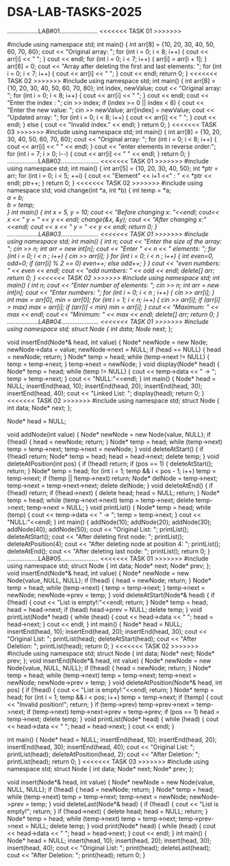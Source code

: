# DSA-LAB-TASKS-2025
 ..................LAB#01......................
           <<<<<<< TASK 01 >>>>>>>

#include<iostream>
using namespace std;
int main() {
    int arr[8] = {10, 20, 30, 40, 50, 60, 70, 80};
    cout << "Original array: ";
    for (int i = 0; i < 8; i++) {
        cout << arr[i] << " ";
    }
    cout << endl;
    for (int i = 0; i < 7; i++) {
        arr[i] = arr[i + 1];
    }
    arr[6] = 0;
    cout << "Array after deleting the first and last elements: ";
    for (int i = 0; i < 7; i++) {
        cout << arr[i] << " ";
    }
    cout << endl;
    return 0;
}
          <<<<<<< TASK 02 >>>>>>>
#include <iostream>
using namespace std;
int main() {
    int arr[8] = {10, 20, 30, 40, 50, 60, 70, 80};
    int index, newValue;
    cout << "Original array: ";
    for (int i = 0; i < 8; i++) {
        cout << arr[i] << " ";
    }
    cout << endl;
    cout << "Enter the index : ";
    cin >> index;
    if (index >= 0 || index < 8) {
        cout << "Enter the new value: ";
        cin >> newValue;
        arr[index] = newValue;
        cout << "Updated array: ";
        for (int i = 0; i < 8; i++) {
            cout << arr[i] << " ";
        }
        cout << endl;
    } else {
        cout << "Invalid index." << endl;
    }
    return 0;
}
            <<<<<<< TASK 03 >>>>>>>
#include <iostream>
using namespace std;
int main() {
    int arr[8] = {10, 20, 30, 40, 50, 60, 70, 80};
    cout << "Original array: ";
    for (int i = 0; i < 8; i++) {
        cout << arr[i] << " " << endl;
    }
    cout << "enter elements in reverse order:";
    for (int i = 7; i > 0; i--) {
        cout << arr[i] << " " << endl;
    }
    return 0;
}
            ..................LAB#02......................
                     <<<<<<< TASK 01 >>>>>>>
#include <iostream>
using namespace std;
int main() 
{
    int arr[5] = {10, 20, 30, 40, 50};
    int *ptr = arr;
    for (int i = 0; i < 5; ++i) 
	{
        cout << "Element" << i+1 <<" : " << *ptr << endl;
        ptr++;
    }
    return 0;
}
                       <<<<<<< TASK 02 >>>>>>>
#include <iostream>
using namespace std;
void change(int *a, int *b) {
    int temp = *a;  
    *a = *b;        
    *b = temp;      
}
int main() {
    int x = 5, y = 10;
    cout << "Before changing x: "<<endl;
	cout<<  x << " y = " << y << endl;
    change(&x, &y);
    cout << "After changing x:"<<endl;
	cout << x << " y = " << y << endl;
    return 0;
}
                    ..................LAB#03......................
                              <<<<<<< TASK 01 >>>>>>>
#include <iostream>
using namespace std;
int main() {
    int n;
    cout << "Enter the size of the array: ";
    cin >> n;
    int* arr = new int[n];
    cout << "Enter " << n << " elements: ";
    for (int i = 0; i < n ; i++) {
        cin >> arr[i];
}
 for (int i = 0; i < n ; i++)
 {
      int even=0, odd=0;
        if (arr[i] % 2 == 0)
            even++;
        else
            odd++;
        }
    }
    cout << "even numbers: " << even << endl;
    cout << "odd numbers: " << odd << endl;
    delete[] arr;
    return 0;
}
                       <<<<<<< TASK 02 >>>>>>>
#include <iostream>
using namespace std;
int main()
 {
    int n;
    cout << "Enter number of elements: ";
    cin >> n;
    int* arr = new int[n]; 
    cout << "Enter numbers: ";
     for (int i = 0; i < n ; i++)
	 {
    cin >> arr[i];
	}
    int max = arr[0], min = arr[0];
    for (int i = 1; i < n; i++) {
        cin >> arr[i];
        if (arr[i] > max) max = arr[i];
        if (arr[i] < min) min = arr[i];
    }
    cout << "Maximum: " << max  << endl;
    cout << "Minimum: " << max  << endl;
    delete[] arr; 
    return 0;
}
                           ..................LAB#04......................
                                    <<<<<<< TASK 01 >>>>>>>
#include <iostream>
using namespace std;
struct Node {
    int data;
    Node* next;
};

void insertEnd(Node*& head, int value)
 {
    Node* newNode = new Node;
    newNode->data = value;
    newNode->next = NULL;
    if (head == NULL) 
	{
        head = newNode;
        return;
    }
    Node* temp = head;
    while (temp->next != NULL)
	 {
        temp = temp->next;
    }
    temp->next = newNode;
}
void display(Node* head) 
{
    Node* temp = head;
    while (temp != NULL)
	 {
        cout << temp->data << " -> ";
        temp = temp->next;
    }
    cout << "NULL:"<<endl;
}
int main() 
{
    Node* head = NULL; 
    insertEnd(head, 10);
    insertEnd(head, 20);
    insertEnd(head, 30);
    insertEnd(head, 40);
    cout << "Linked List: ";
    display(head);
    return 0;
}
                            <<<<<<< TASK 02 >>>>>>>
#include <iostream>
using namespace std;
struct Node 
{
    int data;
    Node* next;
};

Node* head = NULL; 

void addNode(int value) 
{
    Node* newNode = new Node{value, NULL};
    if (!head) 
	{
        head = newNode;
        return;
    }
    Node* temp = head;
    while (temp->next) temp = temp->next;
    temp->next = newNode;
}
void deleteAtStart()
 {
    if (!head) return;
    Node* temp = head;
    head = head->next;
    delete temp;
}
void deleteAtPosition(int pos)
 {
    if (!head) return;
    if (pos == 1) { deleteAtStart(); 
	return; 
	}
    Node* temp = head;
    for (int i = 1; temp && i < pos - 1; i++)
        temp = temp->next;
    if (!temp || !temp->next)
	 return;
    Node* delNode = temp->next;
    temp->next = temp->next->next;
    delete delNode;
}
void deleteAtEnd()
 {
    if (!head) return;
    if (!head->next) 
	{ delete head; head = NULL;
	 return;
	  }
    Node* temp = head;
    while (temp->next->next) temp = temp->next;
    delete temp->next;
    temp->next = NULL;
}
void printList() {
    Node* temp = head;
    while (temp) 
	{
        cout << temp->data << " -> ";
        temp = temp->next;
    }
    cout << "NULL:"<<endl;
}
int main() {
    addNode(10);
    addNode(20);
    addNode(30);
    addNode(40);
    addNode(50);
    cout << "Original List: "; printList();
    deleteAtStart();
    cout << "After deleting first node: "; 
	printList();
    deleteAtPosition(4);
    cout << "After deleting node at position 4: "; 
	printList();
    deleteAtEnd();
    cout << "After deleting last node: "; 
	printList();
    return 0;
}
                          ..................LAB#05......................
                                    <<<<<<< TASK 01 >>>>>>>
#include <iostream>
using namespace std;
struct Node
 {
    int data;
    Node* next;
    Node* prev;
};
void insertEnd(Node*& head, int value) 
{
    Node* newNode = new Node{value, NULL, NULL};
    if (!head) 
	{ 
        head = newNode;
        return;
    }
    Node* temp = head;
    while (temp->next) 
	{ 
        temp = temp->next;
    }
    temp->next = newNode;
    newNode->prev = temp;
}
void deleteAtStart(Node*& head) {
    if (!head) {
        cout << "List is empty!:"<<endl;
        return;
    }
    Node* temp = head;
    head = head->next; 
    if (head) head->prev = NULL; 
    delete temp; 
}
void printList(Node* head) {
    while (head) {
        cout << head->data << " ";
        head = head->next;
    }
    cout << endl;
}
int main()
 {
    Node* head = NULL;
    insertEnd(head, 10);
    insertEnd(head, 20);
    insertEnd(head, 30);
    cout << "Original List: ";
    printList(head);
    deleteAtStart(head);
    cout << "After Deletion: ";
    printList(head);
    return 0;
}
                                <<<<<<< TASK 02 >>>>>>>
  #include <iostream>
using namespace std;
struct Node
 {
    int data;
    Node* next;
    Node* prev;
};
void insertEnd(Node*& head, int value) 
{
    Node* newNode = new Node{value, NULL, NULL}; 
    if (!head) 
	{ 
        head = newNode;
        return;
    }
    Node* temp = head;
    while (temp->next) temp = temp->next;
    temp->next = newNode;
    newNode->prev = temp;
}
void deleteAtPosition(Node*& head, int pos) 
{
    if (!head) {
        cout << "List is empty!:"<<endl;
        return;
    }
    Node* temp = head;
    for (int i = 1; temp && i < pos; i++) 
        temp = temp->next;
    if (!temp)
	 {
        cout << "Invalid position!";
        return;
    }
    if (temp->prev) temp->prev->next = temp->next;
    if (temp->next) temp->next->prev = temp->prev;
    if (pos == 1) head = temp->next;
    delete temp;
}
void printList(Node* head) 
{
    while (head) 
	{
        cout << head->data << " ";
        head = head->next;
    }
    cout << endl;
}

int main() 
{
    Node* head = NULL;
    insertEnd(head, 10);
    insertEnd(head, 20);
    insertEnd(head, 30);
    insertEnd(head, 40);
    cout << "Original List: ";
    printList(head);
    deleteAtPosition(head, 2); 
    cout << "After Deletion: ";
    printList(head);
    return 0;
}
                               <<<<<<< TASK 03 >>>>>>>
#include <iostream>
using namespace std;
struct Node
 {
    int data;
    Node* next;
    Node* prev;
};

void insert(Node*& head, int value)
 {
    Node* newNode = new Node{value, NULL, NULL};
    if (!head)
	 { 
        head = newNode;
        return;
    }
    Node* temp = head;
    while (temp->next) temp = temp->next; 
    temp->next = newNode;
    newNode->prev = temp;
}
void deleteLast(Node*& head) 
{
    if (!head) 
	{
        cout << "List is empty!";
        return;
    }
    if (!head->next) 
	{ 
        delete head;
        head = NULL;
        return;
    }
    Node* temp = head;
    while (temp->next) temp = temp->next; 
    temp->prev->next = NULL;
    delete temp;
}
void print(Node* head) {
    while (head) {
        cout << head->data << " ";
        head = head->next;
    }
    cout << endl;
}
int main() 
{
    Node* head = NULL;
    insert(head, 10);
    insert(head, 20);
    insert(head, 30);
    insert(head, 40);
    cout << "Original List: ";
    print(head);
    deleteLast(head); 
    cout << "After Deletion: ";
    print(head);
    return 0;
}
